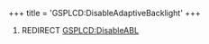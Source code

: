 +++
title = 'GSPLCD:DisableAdaptiveBacklight'
+++

1.  REDIRECT [GSPLCD:DisableABL](GSPLCD:DisableABL "wikilink")
